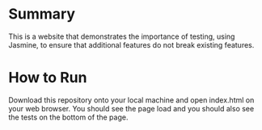 # Summary
This is a website that demonstrates the importance of testing, using Jasmine, to ensure that additional features do not break existing features.

# How to Run
Download this repository onto your local machine and open index.html on your web browser. You should see the page load and you should also see the tests on the bottom of the page.
